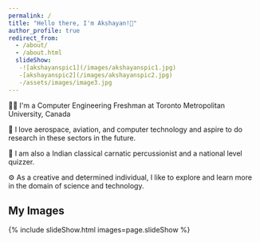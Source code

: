 ```yaml
---
permalink: /
title: "Hello there, I'm Akshayan!👋"
author_profile: true
redirect_from: 
  - /about/
  - /about.html
  slideShow:
   -![akshayanspic1](/images/akshayanspic1.jpg)
   -[akshayanspic2](/images/akshayanspic2.jpg)
   -/assets/images/image3.jpg
---
```


👨‍💻 I'm a Computer Engineering Freshman at Toronto Metropolitan University, Canada

🚀 I love aerospace, aviation, and computer technology and aspire to do research in these sectors in the future.

🎵 I am also a Indian classical carnatic percussionist and a national level quizzer.

⚙️ As a creative and determined individual, I like to explore and learn more in the domain of science and technology.

## My Images
   {% include slideShow.html 
  images=page.slideShow %}


